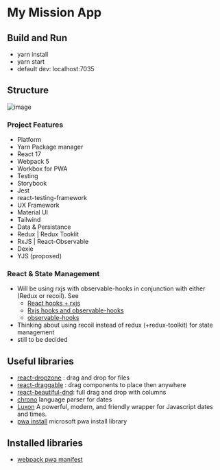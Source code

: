 # My Mission App

## Build and Run

-  yarn install
-  yarn start
-  default dev: localhost:7035

## Structure

![image](https://user-images.githubusercontent.com/5294949/109813301-2c967e00-7bfb-11eb-8718-62ecaaebd147.png)

### Project Features

-  Platform
-  Yarn Package manager
-  React 17
-  Webpack 5
-  Workbox for PWA
-  Testing
-  Storybook
-  Jest
-  react-testing-framework
-  UX Framework
-  Material UI
-  Tailwind
-  Data & Persistance
-  Redux | Redux Tooklit
-  RxJS | React-Observable
-  Dexie
-  YJS (proposed)

### React & State Management
- Will be using rxjs with observable-hooks in conjunction with either (Redux or recoil).  See
  -   [React hooks + rxjs](https://thomasburlesonia.medium.com/https-medium-com-thomasburlesonia-react-hooks-rxjs-facades-4e116330bbe1)
  -   [Rxjs hooks and observable-hooks]( https://blog.crimx.com/2020/02/26/rxjs-hooks-and-suspense-the-ultimate-guide/)
  -   [observable-hooks](https://observable-hooks.js.org/guide/)
-   Thinking about using recoil instead of redux (+redux-toolkit) for state management
  -    still to be decided
## Useful libraries

-  [react-dropzone](https://github.com/react-dropzone/react-dropzone) : drag and drop for files
-  [react-draggable](https://github.com/STRML/react-draggable) : drag components to place then anywhere
-  [react-beautiful-dnd](https://github.com/atlassian/react-beautiful-dnd): full drag and drop with columns
-  [chrono](https://github.com/wanasit/chrono) language parser for dates
-  [Luxon](https://moment.github.io/luxon/) A powerful, modern, and friendly wrapper for Javascript dates and times.
-  [pwa install](https://github.com/pwa-builder/pwa-install) microsoft pwa install library

## Installed libraries

-  [webpack pwa manifest](https://github.com/arthurbergmz/webpack-pwa-manifest)
